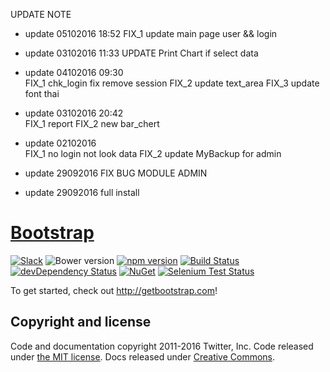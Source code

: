 UPDATE NOTE
- update 05102016 18:52 
    FIX_1 update main page user && login

- update 03102016 11:33 
    UPDATE Print Chart if select data

- update 04102016 09:30  
    FIX_1 chk_login fix remove session 
    FIX_2 update text_area 
    FIX_3 update font thai

- update 03102016 20:42  
    FIX_1 report
    FIX_2 new bar_chert

- update 02102016  
    FIX_1 no login not look data
    FIX_2 update MyBackup for admin

- update 29092016 FIX BUG MODULE ADMIN

- update 29092016 full install

# [Bootstrap](http://getbootstrap.com)

[![Slack](https://bootstrap-slack.herokuapp.com/badge.svg)](https://bootstrap-slack.herokuapp.com)
![Bower version](https://img.shields.io/bower/v/bootstrap.svg)
[![npm version](https://img.shields.io/npm/v/bootstrap.svg)](https://www.npmjs.com/package/bootstrap)
[![Build Status](https://img.shields.io/travis/twbs/bootstrap/master.svg)](https://travis-ci.org/twbs/bootstrap)
[![devDependency Status](https://img.shields.io/david/dev/twbs/bootstrap.svg)](https://david-dm.org/twbs/bootstrap#info=devDependencies)
[![NuGet](https://img.shields.io/nuget/v/bootstrap.svg)](https://www.nuget.org/packages/Bootstrap)
[![Selenium Test Status](https://saucelabs.com/browser-matrix/bootstrap.svg)](https://saucelabs.com/u/bootstrap)

To get started, check out <http://getbootstrap.com>!

## Copyright and license

Code and documentation copyright 2011-2016 Twitter, Inc. Code released under [the MIT license](https://github.com/twbs/bootstrap/blob/master/LICENSE). Docs released under [Creative Commons](https://github.com/twbs/bootstrap/blob/master/docs/LICENSE).
